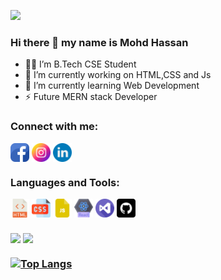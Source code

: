 ![](https://komarev.com/ghpvc/?username=killshotxd)

### Hi there 👋 my name is Mohd Hassan
- 👨‍🎓 I’m B.Tech CSE Student
- 🔭 I’m currently working on HTML,CSS and Js
- 🌱 I’m currently learning Web Development
- ⚡ Future MERN stack Developer

### Connect with me:

<a href="https://www.facebook.com/profile.php?id=100007733971393" target="blank"><img align="center" src="https://github.com/killshotxd/svgIcons/blob/main/facebook.png" height="30" /></a>
<a href="https://www.instagram.com/ihassanansari/" target="blank"><img align="center" src="https://github.com/killshotxd/svgIcons/blob/main/instagram.png" height="30" /></a>
<a href="https://www.linkedin.com/in/mohd-hassan-11707a223/" target="blank"><img align="center" src="https://github.com/killshotxd/svgIcons/blob/main/linkedin.png" height="30" /></a>

### Languages and Tools:

<a><img align="center" src="https://github.com/killshotxd/svgIcons/blob/main/html.png" height="30" /></a>
<a><img align="center" src="https://github.com/killshotxd/svgIcons/blob/main/css.png" height="30" /></a>
<a><img align="center" src="https://github.com/killshotxd/svgIcons/blob/main/js-file.png" height="30" /></a>
<a><img align="center" src="https://github.com/killshotxd/svgIcons/blob/main/react.png" height="30" /></a>
<a><img align="center" src="https://github.com/killshotxd/svgIcons/blob/main/visual-studio.png" height="30" /></a>
<a><img align="center" src="https://github.com/killshotxd/svgIcons/blob/main/github.png" height="30" /></a>

### <a>
  <img align="center" src="https://github-readme-streak-stats.herokuapp.com?user=killshotxd&theme=buefy-dark&hide_border=true&date_format=M%20j%5B%2C%20Y%5D" />
</a>
<a>
  <img align="center" src="https://github-readme-stats2-killshotxd.vercel.app//api?username=killshotxd&repo=github-readme-stats&hide=contribs,prs,issues&show_icons=true&theme=radical" />
</a>

### [![Top Langs](https://github-readme-stats2-killshotxd.vercel.app//api/top-langs/?username=killshotxd&layout=compact)]()

<!--
**killshotxd/killshotxd** is a ✨ _special_ ✨ repository because its `README.md` (this file) appears on your GitHub profile.

Here are some ideas to get you started:

- 🔭 I’m currently working on ...
- 🌱 I’m currently learning ...
- 👯 I’m looking to collaborate on ...
- 🤔 I’m looking for help with ...
- 💬 Ask me about ...
- 📫 How to reach me: ...
- 😄 Pronouns: ...
- ⚡ Fun fact: ...
-->
